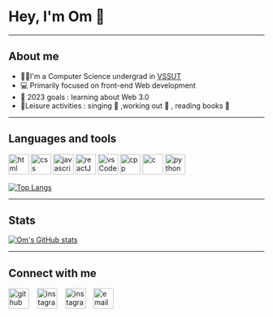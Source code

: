 # Hey, I'm Om :wave:

___

## About me
- :student:I'm a Computer Science undergrad in [VSSUT](https://www.vssut.ac.in
)
- :computer: Primarily focused on front-end Web development  
- 🥅 2023 goals : learning about Web 3.0
- 🤩Leisure activities : singing :guitar: ,working out :muscle: , reading books :book:

___

## Languages and tools 

[<img alt="html" width=40px src="https://cdn-icons-png.flaticon.com/128/5968/5968267.png"/>](https://developer.mozilla.org/en-US/docs/Glossary/HTML5)
[<img alt="css" width=40px src="https://cdn-icons-png.flaticon.com/128/5968/5968242.png"/>](https://developer.mozilla.org/en-US/docs/Glossary/HTML5)
[<img alt="javascript" width=40px src="https://cdn-icons-png.flaticon.com/128/5968/5968292.png"/>](https://developer.mozilla.org/en-US/docs/Web/JavaScript)
[<img alt="reactJS" width=40px src="https://cdn-icons-png.flaticon.com/128/1126/1126012.png"/>](https://reactJS.org)
[<img alt="vsCode" width=40px src="https://cdn-icons-png.flaticon.com/128/5968/5968322.png">](https://nodejs.org/en/)
[<img alt="cpp" width=40px src="https://cdn-icons-png.flaticon.com/128/6132/6132222.png"/>](https://en.cppreference.com/w/)
[<img alt="c" width=40px src="https://cdn-icons-png.flaticon.com/128/3600/3600912.png">](https://www.cprogramming.com)
[<img alt="python" width=40px src="https://cdn-icons-png.flaticon.com/128/5968/5968350.png">](https://www.cprogramming.com)

[![Top Langs](https://github-readme-stats.vercel.app/api/top-langs/?username=omsatpathy)](https://github.com/anuraghazra/github-readme-stats)

___

## Stats

[![Om's GitHub stats](https://github-readme-stats.vercel.app/api?username=omsatpathy&hide=stars&show_icons=true&theme=flag-india)](https://github.com/anuraghazra/github-readme-stats)

___

## Connect with me 
[<img alt="github" width=40px src="https://cdn-icons-png.flaticon.com/512/270/270798.png"/>](https://github.com/omsatpathy)
&nbsp;&nbsp;
[<img alt="instagram" width=40px src="https://cdn-icons-png.flaticon.com/512/174/174855.png"/>](https://www.instagram.com/om_satpathy007/)
&nbsp;&nbsp;
[<img alt="instagram" width=40px src="https://cdn-icons-png.flaticon.com/512/733/733579.png"/>](https://twitter.com/OmSatpathy3)
&nbsp;&nbsp;
[<img alt="email" width=40px src="https://cdn-icons-png.flaticon.com/512/732/732200.png"/>](mailto:"omsatpathy115@gmail.com")

